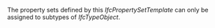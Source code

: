 The property sets defined by this _IfcPropertySetTemplate_ can only be assigned to subtypes of _IfcTypeObject_.
